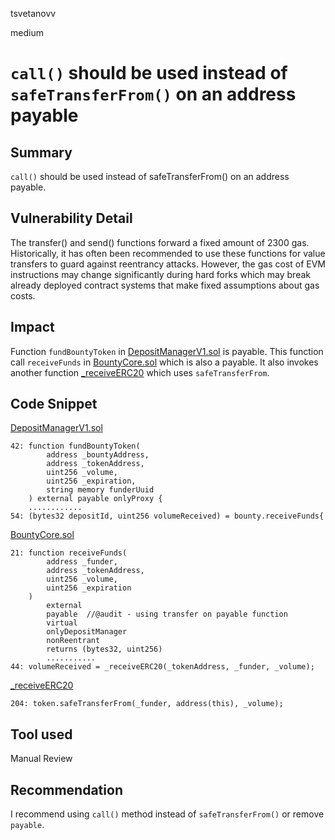 tsvetanovv

medium

# `call()` should be used instead of `safeTransferFrom()` on an address payable

## Summary
`call()` should be used instead of safeTransferFrom() on an address payable.

## Vulnerability Detail
The transfer() and send() functions forward a fixed amount of 2300 gas. Historically, it has often been recommended to use these functions for value transfers to guard against reentrancy attacks. However, the gas cost of EVM instructions may change significantly during hard forks which may break already deployed contract systems that make fixed assumptions about gas costs.

## Impact
Function `fundBountyToken` in [DepositManagerV1.sol](https://github.com/sherlock-audit/2023-02-openq/blob/main/contracts/DepositManager/Implementations/DepositManagerV1.sol#L36) is payable. This function call `receiveFunds` in [BountyCore.sol](https://github.com/sherlock-audit/2023-02-openq/blob/main/contracts/Bounty/Implementations/BountyCore.sol#L21) which is also a payable. It also invokes another function [_receiveERC20](https://github.com/sherlock-audit/2023-02-openq/blob/main/contracts/Bounty/Implementations/BountyCore.sol#L197) which uses `safeTransferFrom`.

## Code Snippet
[DepositManagerV1.sol](https://github.com/sherlock-audit/2023-02-openq/blob/main/contracts/DepositManager/Implementations/DepositManagerV1.sol#L36)
```solidity
42: function fundBountyToken(
        address _bountyAddress,
        address _tokenAddress,
        uint256 _volume,
        uint256 _expiration,
        string memory funderUuid
    ) external payable onlyProxy {  
	............
54: (bytes32 depositId, uint256 volumeReceived) = bounty.receiveFunds{
```
[BountyCore.sol](https://github.com/sherlock-audit/2023-02-openq/blob/main/contracts/Bounty/Implementations/BountyCore.sol#L21)
```solidity
21: function receiveFunds(
        address _funder,
        address _tokenAddress,
        uint256 _volume,
        uint256 _expiration
    )
        external
        payable  //@audit - using transfer on payable function
        virtual
        onlyDepositManager
        nonReentrant
        returns (bytes32, uint256)
		...........
44: volumeReceived = _receiveERC20(_tokenAddress, _funder, _volume);
```
[_receiveERC20](https://github.com/sherlock-audit/2023-02-openq/blob/main/contracts/Bounty/Implementations/BountyCore.sol#L197)
```solidity
204: token.safeTransferFrom(_funder, address(this), _volume);
```

## Tool used

Manual Review

## Recommendation
I recommend using `call()` method instead of `safeTransferFrom()` or remove `payable`.